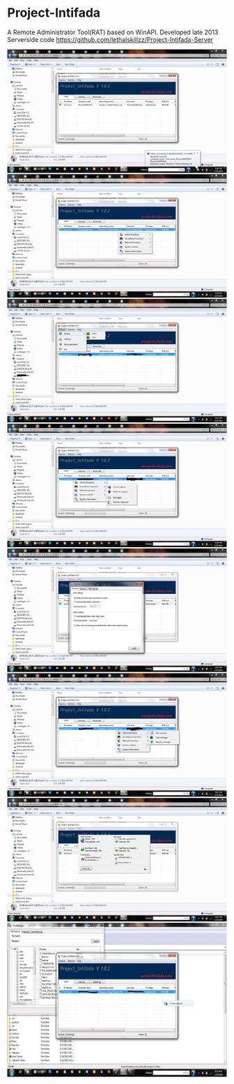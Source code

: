 # Project-Intifada
A Remote Administrator Tool(RAT) based on WinAPI. Developed late 2013 <br>
Serverside code https://github.com/lethalskillzz/Project-Intifada-Server

 <img src="/screen grabs/ScrA.jpg">
 <img src="/screen grabs/ScrB.jpg">
 <img src="/screen grabs/ScrC.jpg">
 <img src="/screen grabs/ScrD.jpg">
 <img src="/screen grabs/ScrE.jpg">
 <img src="/screen grabs/ScrF.jpg">
 <img src="/screen grabs/ScrG.jpg">
 <img src="/screen grabs/ScrH.jpg">
 
 





